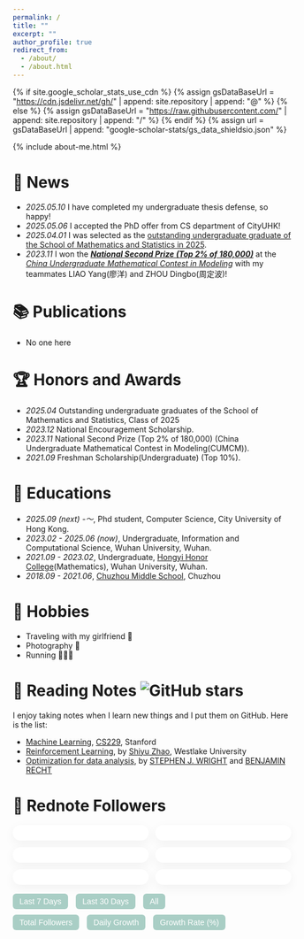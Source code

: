 ```yaml
---
permalink: /
title: ""
excerpt: ""
author_profile: true
redirect_from: 
  - /about/
  - /about.html
---
```


{% if site.google_scholar_stats_use_cdn %}
{% assign gsDataBaseUrl = "https://cdn.jsdelivr.net/gh/" | append: site.repository | append: "@" %}
{% else %}
{% assign gsDataBaseUrl = "https://raw.githubusercontent.com/" | append: site.repository | append: "/" %}
{% endif %}
{% assign url = gsDataBaseUrl | append: "google-scholar-stats/gs_data_shieldsio.json" %}
<!-- ========================================================================================================================================== -->
{% include about-me.html %}
<!-- ========================================================================================================================================== -->
<!-- <span class='anchor' id='about-me'></span>
<!-- ========================================================================================================================================== -->
<!-- Now I am an undergraduate student at Wuhan University, majoring in Information and Computational Science(also called Computational Mathematics). During my undergraduate studies, I was fortunate to receive guidance from Prof. [ZHANG Jiwei(张继伟)](https://scholar.google.com.hk/citations?user=8yZhQ7kAAAAJ&hl=en&oi=ao) and Prof. HU Jie(胡捷).

I will begin my doctoral studies in Fall 2025, at [CS department](https://www.cs.cityu.edu.hk/) of City University of Hong Kong, where I will supervised by Prof. [MA Ziye(马梓业)](https://gavenma.github.io/).

My research interest lies in understanding machine learning from an optimization perspective, including non-convex problems and new optimization algorithm.

Here are my CV(Curriculum Vitae): [CV in English](https://drive.google.com/file/d/1o9ylZCkhPpjhzNQq3MjY2oKJDbbUHz08/view?usp=sharing), [CV in Chinese](https://drive.google.com/file/d/1dT1rMi2gaGKwHVtpV89YlYGM1c2sl__V/view?usp=sharing).
<!-- ========================================================================================================================================== -->
<span class="anchor" id="news"></span>
# 🎯 News
- *2025.05.10* I have completed my undergraduate thesis defense, so happy!
- *2025.05.06* I accepted the PhD offer from CS department of CityUHK!
- *2025.04.01* I was selected as the [outstanding undergraduate graduate of the School of Mathematics and Statistics in 2025](https://maths.whu.edu.cn/info/1197/134921.htm).
- *2023.11* I won the ***[National Second Prize (Top 2% of 180,000)](https://www.mcm.edu.cn/upload_cn/node/701/6XE4ZF5Oc3573e0779f6cd8e31d79a6e9f6fd13d.pdf)*** at the *[China Undergraduate Mathematical Contest in Modeling](https://en.mcm.edu.cn/)* with my teammates LIAO Yang(廖洋) and ZHOU Dingbo(周定波)!
<!-- ========================================================================================================================================== -->
<span class="anchor" id="publications"></span>
# 📚️ Publications
- No one here
<!-- ========================================================================================================================================== -->
<span class="anchor" id="honors-and-awards"></span>
# 🏆️ Honors and Awards
- *2025.04* Outstanding undergraduate graduates of the School of Mathematics and Statistics, Class of 2025
- *2023.12* National Encouragement Scholarship.
- *2023.11* National Second Prize (Top 2% of 180,000) (China Undergraduate Mathematical Contest in Modeling(CUMCM)).
- *2021.09* Freshman Scholarship(Undergraduate) (Top 10%).
<!-- ========================================================================================================================================== -->
<span class="anchor" id="educations"></span>
# 📖 Educations
- *2025.09 (next) -～*, Phd student, Computer Science, City University of Hong Kong.
- *2023.02 - 2025.06 (now)*, Undergraduate, Information and Computational Science, Wuhan University, Wuhan.
- *2021.09 - 2023.02*, Undergraduate, [Hongyi Honor College](https://hyxt.whu.edu.cn/)(Mathematics), Wuhan University, Wuhan.
- *2018.09 - 2021.06*, [Chuzhou Middle School](http://www.ahczzx.cn/Site/index.html), Chuzhou
<!-- ========================================================================================================================================== -->
<span class="anchor" id="hobbies"></span>
# 📸 Hobbies
- Traveling with my girlfriend 🥰
- Photography 📸
- Running 🏃🏻‍➡️
<!-- ========================================================================================================================================== -->
<span class="anchor" id="reading-notes"></span>
# 📝 Reading Notes ![GitHub stars](https://img.shields.io/github/stars/0917Ray/Reading_Notes?style=flat-square&color=7db5a8)
I enjoy taking notes when I learn new things and I put them on GitHub. Here is the list:
- [Machine Learning](https://github.com/0917Ray/Reading_Notes/tree/main/CS229), [CS229](https://cs229.stanford.edu/), Stanford
- [Reinforcement Learning](https://github.com/0917Ray/Reading_Notes/tree/main/Reinfoce%20Learning), by [Shiyu Zhao](https://www.shiyuzhao.net/), Westlake University
- [Optimization for data analysis](https://github.com/0917Ray/Reading_Notes/tree/main/Optimization%20for%20Data%20Analysis), by [STEPHEN J. WRIGHT](https://wrightstephen.github.io/sw_proj/) and [BENJAMIN RECHT](https://people.eecs.berkeley.edu/~brecht/index.html)
<!-- ========================================================================================================================================== -->
<span class="anchor" id="rednote-followers"></span>
# 📕 Rednote Followers
<!-- 小红书粉丝统计可视化 -->
<div id="fans-wrapper" style="max-width: 800px; margin: 0 auto; font-family: -apple-system, BlinkMacSystemFont, 'Segoe UI', Roboto, Helvetica, Arial, sans-serif;">
  <!-- 卡片统计区 -->
  <div style="display: flex; gap: 12px; flex-wrap: wrap; justify-content: space-between; margin-bottom: 16px;">
    <div class="fans-card" id="card-total"></div>
    <div class="fans-card" id="card-yesterday"></div>
    <div class="fans-card" id="card-7d"></div>
    <div class="fans-card" id="card-30d"></div>
    <div class="fans-card" id="card-maxday"></div>
    <div class="fans-card" id="card-growthrate"></div>
  </div>

  <!-- 时间范围按钮 -->
  <div style="margin-bottom: 10px;">
    <button onclick="setRange(7)">Last 7 Days</button>
    <button onclick="setRange(30)">Last 30 Days</button>
    <button onclick="setRange(null)">All</button>
  </div>

  <!-- 图表切换按钮 -->
  <div style="margin-bottom: 10px;">
    <button onclick="switchChart('total')">Total Followers</button>
    <button onclick="switchChart('daily')">Daily Growth</button>
    <button onclick="switchChart('rate')">Growth Rate (%)</button>
  </div>

  <!-- 图表容器 -->
  <div style="height: 240px;">
    <canvas id="fansChart" style="width: 100%;"></canvas>
  </div>
</div>

<style>
  .fans-card {
    flex: 1;
    min-width: 160px;
    background: white;
    border-radius: 16px;
    box-shadow: 0 6px 20px rgba(0,0,0,0.05);
    padding: 14px 18px;
    color: #333;
    font-size: 0.9rem;
  }
  .fans-card span {
    display: block;
    font-weight: bold;
    font-size: 1.5rem;
    margin-top: 6px;
    color: rgb(125,181,168);
  }
  button {
    border: none;
    background: rgb(125,181,168,0.65);
    color: white;
    border-radius: 6px;
    padding: 6px 12px;
    margin-right: 10px;
    cursor: pointer;
    font-size: 0.9rem;
  }
  button:hover {
    background: rgb(105,161,148);
  }
</style>

<script src="https://cdn.jsdelivr.net/npm/chart.js"></script>
<script>
  const SHEET_CSV_URL = 'https://docs.google.com/spreadsheets/d/e/2PACX-1vQUX3jbmcxIjz_VyFAy33PJzbYPVKPVXIEOSMdoy7bqRPOl-y1n-lZe8pkZ55WYwkQaqGEAQ0D_idrc/pub?output=csv';
  const chartColor = 'rgba(125,181,168,0.95)';
  const fillColor = 'rgba(125,181,168,0.25)';
  let chart, totalData = [], dailyData = [], rateData = [], labels = [];
  let chartType = 'total';
  let rangeLimit = null;

  async function fetchData() {
    const res = await fetch(SHEET_CSV_URL);
    const text = await res.text();
    const rows = text.trim().split(/\r?\n/).map(line => line.split(','));
    const head = rows[0];
    const dateIdx = head.findIndex(h => h.trim().toLowerCase() === 'date');
    const countIdx = head.findIndex(h => h.trim().toLowerCase() === 'count');
    const dates = [], counts = [];

    for (let i = 1; i < rows.length; i++) {
      const date = rows[i][dateIdx]?.trim();
      const count = parseInt(rows[i][countIdx]?.trim(), 10);
      if (date && !isNaN(count)) {
        dates.push(date);
        counts.push(count);
      }
    }

    labels = dates;
    totalData = counts;
    dailyData = [0];
    rateData = [0];
    for (let i = 1; i < counts.length; i++) {
      const diff = counts[i] - counts[i - 1];
      dailyData.push(diff);
      rateData.push(parseFloat(((diff / counts[i - 1]) * 100).toFixed(2)));
    }

    updateStats();
    drawChart(chartType);
  }

  function updateStats() {
    const latest = totalData.at(-1);
    const yesterday = totalData.at(-2);
    const last7 = totalData.slice(-7);
    const last30 = totalData.slice(-30);
    const sum7 = last7.at(-1) - last7[0];
    const sum30 = last30.at(-1) - last30[0];
    const avgRate7 = rateData.slice(-7).reduce((a, b) => a + b, 0) / 7;

    const maxGrowth = Math.max(...dailyData);
    const maxIndex = dailyData.findIndex(x => x === maxGrowth);
    const maxDate = labels[maxIndex];

    document.getElementById('card-total').innerHTML = `Total Followers<span>${latest}</span>`;
    document.getElementById('card-yesterday').innerHTML = `Yesterday's Growth<span>${latest - yesterday}</span>`;
    document.getElementById('card-7d').innerHTML = `7-Day Growth<span>${sum7}</span>`;
    document.getElementById('card-30d').innerHTML = `30-Day Growth<span>${sum30}</span>`;
    document.getElementById('card-maxday').innerHTML = `Max Daily Growth<span>${maxGrowth} (${maxDate})</span>`;
    document.getElementById('card-growthrate').innerHTML = `Avg 7-Day Rate<span>${avgRate7.toFixed(2)}%</span>`;
  }

  function drawChart(type = 'total') {
    chartType = type;
    const fullDataSet = type === 'total' ? totalData : (type === 'daily' ? dailyData : rateData);
    const label = type === 'total' ? 'Total Followers' : (type === 'daily' ? 'Daily Growth' : 'Growth Rate (%)');
    const fullLabels = labels;

    const dataSet = rangeLimit ? fullDataSet.slice(-rangeLimit) : fullDataSet;
    const shownLabels = rangeLimit ? fullLabels.slice(-rangeLimit) : fullLabels;

    if (chart) chart.destroy();

    chart = new Chart(document.getElementById('fansChart'), {
      type: 'line',
      data: {
        labels: shownLabels,
        datasets: [{
          label: label,
          data: dataSet,
          borderColor: chartColor,
          backgroundColor: fillColor,
          fill: true,
          pointRadius: function(ctx) {
            const index = ctx.dataIndex;
            const fullIndex = fullDataSet.indexOf(dataSet[index]);
            if (type === 'daily' && dailyData[fullIndex] === Math.max(...dailyData)) {
              return 3;
            }
            return 0;
          },
          pointBackgroundColor: function(ctx) {
            const index = ctx.dataIndex;
            const fullIndex = fullDataSet.indexOf(dataSet[index]);
            if (type === 'daily' && dailyData[fullIndex] === Math.max(...dailyData)) {
              return 'rgb(207, 10, 36)';
            }
            return chartColor;
          },
          pointHoverRadius: 5,
          tension: 0.3,
          borderWidth: 1.5
        }]
      },
      options: {
        responsive: true,
        maintainAspectRatio: false,
        plugins: {
          legend: { display: false },
          tooltip: {
            backgroundColor: 'rgba(0,0,0,0.8)',
            titleFont: { size: 13 },
            bodyFont: { size: 12 },
            padding: 10,
            callbacks: {
              title: function (tooltipItems) {
                return '📅 ' + tooltipItems[0].label;
              },
              label: function (tooltipItem) {
                return '📈 ' + tooltipItem.dataset.label + ': ' + tooltipItem.formattedValue;
              }
            }
          }
        }
        scales: {
          x: { ticks: { maxTicksLimit: 10 } },
          y: {
            beginAtZero: (type === 'rate'),
            suggestedMin: (type === 'rate') ? 0 : Math.floor(Math.min(...dataSet) * 0.95),
            suggestedMax: Math.ceil(Math.max(...dataSet) * 1.05)
          }
        }
      }
    });
  }

  function switchChart(viewType) {
    chartType = viewType;
    drawChart(viewType);
  }

  function setRange(days) {
    rangeLimit = days;
    drawChart(chartType);
  }

  window.addEventListener('DOMContentLoaded', fetchData);
</script>
<!-- ========================================================================================================================================== -->
<style>
/* 只影响正文内容区的超链接 */
.page__content p a,
.page__content li a,
.post-content p a,
.post-content li a {
  color: rgb(125,181,168);
  background-color: rgba(125,181,168, 0.00);
  padding: 2px 4px;
  border-radius: 4px;
  text-decoration: none;
  transition: all 0.2s ease;
}

.page__content p a:hover,
.page__content li a:hover,
.post-content p a:hover,
.post-content li a:hover {
  color: rgb(105,161,148);
  background-color: rgba(125,181,168, 0.12);
}
</style>
<!-- ========================================================================================================================================== -->
